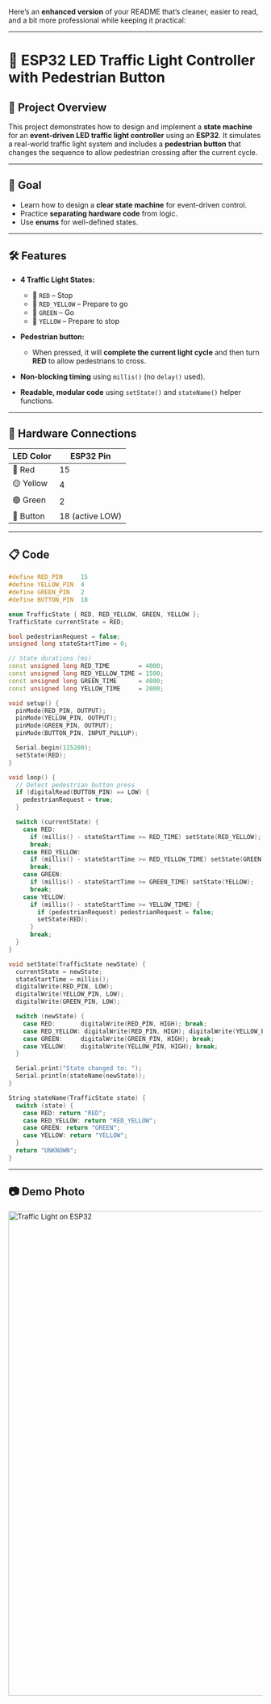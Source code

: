 Here’s an **enhanced version** of your README that’s cleaner, easier to read, and a bit more professional while keeping it practical:

---

# 🔦 ESP32 LED Traffic Light Controller with Pedestrian Button

## 📌 Project Overview

This project demonstrates how to design and implement a **state machine** for an **event-driven LED traffic light controller** using an **ESP32**.
It simulates a real-world traffic light system and includes a **pedestrian button** that changes the sequence to allow pedestrian crossing after the current cycle.

---

## 🎯 Goal

* Learn how to design a **clear state machine** for event-driven control.
* Practice **separating hardware code** from logic.
* Use **enums** for well-defined states.

---

## 🛠 Features

* **4 Traffic Light States:**

  * 🚦 `RED` – Stop
  * 🚦 `RED_YELLOW` – Prepare to go
  * 🚦 `GREEN` – Go
  * 🚦 `YELLOW` – Prepare to stop
* **Pedestrian button:**

  * When pressed, it will **complete the current light cycle** and then turn **RED** to allow pedestrians to cross.
* **Non-blocking timing** using `millis()` (no `delay()` used).
* **Readable, modular code** using `setState()` and `stateName()` helper functions.

---

## 📡 Hardware Connections

| LED Color | ESP32 Pin       |
| --------- | --------------- |
| 🔴 Red    | 15              |
| 🟡 Yellow | 4               |
| 🟢 Green  | 2               |
| 👣 Button | 18 (active LOW) |

---

## 📋 Code

```cpp
#define RED_PIN     15
#define YELLOW_PIN  4
#define GREEN_PIN   2
#define BUTTON_PIN  18

enum TrafficState { RED, RED_YELLOW, GREEN, YELLOW };
TrafficState currentState = RED;

bool pedestrianRequest = false; 
unsigned long stateStartTime = 0; 

// State durations (ms)
const unsigned long RED_TIME        = 4000;
const unsigned long RED_YELLOW_TIME = 1500;
const unsigned long GREEN_TIME      = 4000;
const unsigned long YELLOW_TIME     = 2000;

void setup() {
  pinMode(RED_PIN, OUTPUT);
  pinMode(YELLOW_PIN, OUTPUT);
  pinMode(GREEN_PIN, OUTPUT);
  pinMode(BUTTON_PIN, INPUT_PULLUP);

  Serial.begin(115200);
  setState(RED);
}

void loop() {
  // Detect pedestrian button press
  if (digitalRead(BUTTON_PIN) == LOW) {
    pedestrianRequest = true;
  }

  switch (currentState) {
    case RED:
      if (millis() - stateStartTime >= RED_TIME) setState(RED_YELLOW);
      break;
    case RED_YELLOW:
      if (millis() - stateStartTime >= RED_YELLOW_TIME) setState(GREEN);
      break;
    case GREEN:
      if (millis() - stateStartTime >= GREEN_TIME) setState(YELLOW);
      break;
    case YELLOW:
      if (millis() - stateStartTime >= YELLOW_TIME) {
        if (pedestrianRequest) pedestrianRequest = false;
        setState(RED);
      }
      break;
  }
}

void setState(TrafficState newState) {
  currentState = newState;
  stateStartTime = millis();
  digitalWrite(RED_PIN, LOW);
  digitalWrite(YELLOW_PIN, LOW);
  digitalWrite(GREEN_PIN, LOW);

  switch (newState) {
    case RED:       digitalWrite(RED_PIN, HIGH); break;
    case RED_YELLOW: digitalWrite(RED_PIN, HIGH); digitalWrite(YELLOW_PIN, HIGH); break;
    case GREEN:     digitalWrite(GREEN_PIN, HIGH); break;
    case YELLOW:    digitalWrite(YELLOW_PIN, HIGH); break;
  }

  Serial.print("State changed to: ");
  Serial.println(stateName(newState));
}

String stateName(TrafficState state) {
  switch (state) {
    case RED: return "RED";
    case RED_YELLOW: return "RED_YELLOW";
    case GREEN: return "GREEN";
    case YELLOW: return "YELLOW";
  }
  return "UNKNOWN";
}
```

---

## 📷 Demo Photo

<img width="1280" height="960" alt="Traffic Light on ESP32" src="https://github.com/user-attachments/assets/fd09fe13-6f24-4fd6-9bd9-5caf002facc1" />

